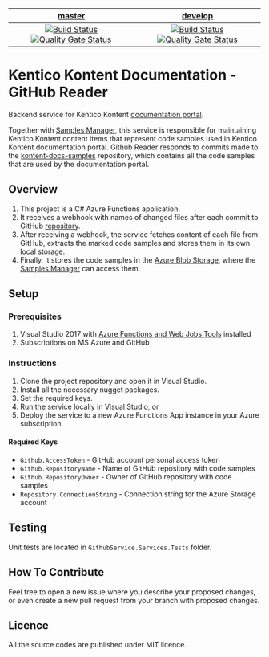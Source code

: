 | [master](https://github.com/KenticoDocs/kontent-docs-github-reader/tree/master) | [develop](https://github.com/KenticoDocs/kontent-docs-github-reader/tree/develop) |
|:---:|:---:|
| [![Build Status](https://travis-ci.com/KenticoDocs/kontent-docs-github-reader.svg?branch=master)](https://travis-ci.com/KenticoDocs/kontent-docs-github-reader/branches) [![Quality Gate Status](https://sonarcloud.io/api/project_badges/measure?branch=master&project=KenticoDocs_kontent-docs-github-reader&metric=alert_status)](https://sonarcloud.io/dashboard?id=KenticoDocs_kontent-docs-github-reader&branch=master) | [![Build Status](https://travis-ci.com/KenticoDocs/kontent-docs-github-reader.svg?branch=develop)](https://travis-ci.com/KenticoDocs/kontent-docs-github-reader/branches) [![Quality Gate Status](https://sonarcloud.io/api/project_badges/measure?branch=develop&project=KenticoDocs_kontent-docs-github-reader&metric=alert_status)](https://sonarcloud.io/dashboard?id=KenticoDocs_kontent-docs-github-reader&branch=develop) |

# Kentico Kontent Documentation - GitHub Reader

Backend service for Kentico Kontent [documentation portal](https://docs.kontent.ai/).

Together with [Samples Manager](https://github.com/KenticoDocs/kontent-docs-samples-manager), this service is responsible for maintaining Kentico Kontent content items that represent code samples used in Kentico Kontent documentation portal.
Github Reader responds to commits made to the [kontent-docs-samples](https://github.com/KenticoDocs/kontent-docs-samples) repository, which contains all the code samples that are used by the documentation portal.

## Overview
1. This project is a C# Azure Functions application.
2. It receives a webhook with names of changed files after each commit to GitHub [repository](https://github.com/KenticoDocs/kontent-docs-samples).
3. After receiving a webhook, the service fetches content of each file from GitHub, extracts the marked code samples and stores them in its own local storage.
4. Finally, it stores the code samples in the [Azure Blob Storage](https://azure.microsoft.com/en-us/services/storage/blobs/), where the [Samples Manager](https://github.com/KenticoDocs/kontent-docs-samples-manager) can access them.

## Setup

### Prerequisites
1. Visual Studio 2017 with [Azure Functions and Web Jobs Tools](https://marketplace.visualstudio.com/items?itemName=VisualStudioWebandAzureTools.AzureFunctionsandWebJobsTools) installed
2. Subscriptions on MS Azure and GitHub

### Instructions
1. Clone the project repository and open it in Visual Studio.
2. Install all the necessary nugget packages.
3. Set the required keys.
4. Run the service locally in Visual Studio, or
5. Deploy the service to a new Azure Functions App instance in your Azure subscription.

#### Required Keys
* `Github.AccessToken` - GitHub account personal access token
* `Github.RepositoryName` - Name of GitHub repository with code samples
* `Github.RepositoryOwner` - Owner of GitHub repository with code samples
* `Repository.ConnectionString` - Connection string for the Azure Storage account

## Testing
Unit tests are located in `GithubService.Services.Tests` folder.

## How To Contribute
Feel free to open a new issue where you describe your proposed changes, or even create a new pull request from your branch with proposed changes.

## Licence
All the source codes are published under MIT licence.
